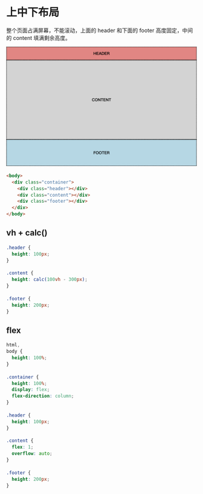 # 上中下布局

整个页面占满屏幕，不能滚动，上面的 header 和下面的 footer 高度固定，中间的 content 填满剩余高度。

![](./assets/top-middle-bottom.png)

```html
<body>
  <div class="container">
    <div class="header"></div>
    <div class="content"></div>
    <div class="footer"></div>
  </div>
</body>
```

## vh + calc()

```css
.header {
  height: 100px;
}

.content {
  height: calc(100vh - 300px);
}

.footer {
  height: 200px;
}
```

## flex

```css
html,
body {
  height: 100%;
}

.container {
  height: 100%;
  display: flex;
  flex-direction: column;
}

.header {
  height: 100px;
}

.content {
  flex: 1;
  overflow: auto;
}

.footer {
  height: 200px;
}
```
